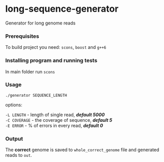 # long-sequence-generator

Generator for long genome reads

### Prerequisites

To build project you need: `scons`, `boost` and `g++6`

### Installing program and running tests

In main folder run `scons`

### Usage

`./generator SEQUENCE_LENGTH`

options:

`-L LENGTH` - length of single read, **_default 5000_**  
`-C COVERAGE`  - the coverage of sequence, **_default 5_**  
`-E ERROR`  - % of errors in every read, **_default 0_**

### Output

The **correct** genome is saved to `whole_correct_genome` file and generated reads to `out`.

